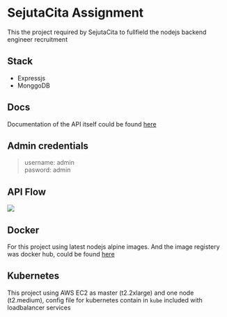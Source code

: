 # SejutaCita Assignment

This the project required by SejutaCita to fullfield the nodejs backend engineer recruitment

## Stack
* Expressjs
* MonggoDB

## Docs
Documentation of the API itself could be found [here](https://documenter.getpostman.com/view/11571298/TzseKmVG)

## Admin credentials
> username: admin <br>
> pasword: admin

## API Flow
<img src="https://i.ibb.co/2ZD4L7d/Sejuta-Cita.jpg" />

## Docker
For this project using latest nodejs alpine images. And the image registery was docker hub, could be found [here](https://hub.docker.com/r/reynadi17/sejutacita)

## Kubernetes
This project using AWS EC2 as master (t2.2xlarge) and one node (t2.medium), config file for kubernetes contain in `kube` included with loadbalancer services